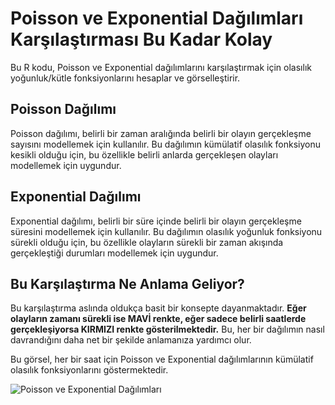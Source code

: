 # Poisson ve Exponential Dağılımları Karşılaştırması Bu Kadar Kolay

Bu R kodu, Poisson ve Exponential dağılımlarını karşılaştırmak için olasılık yoğunluk/kütle fonksiyonlarını hesaplar ve görselleştirir.

## Poisson Dağılımı

Poisson dağılımı, belirli bir zaman aralığında belirli bir olayın gerçekleşme sayısını modellemek için kullanılır. Bu dağılımın kümülatif olasılık fonksiyonu kesikli olduğu için, bu özellikle belirli anlarda gerçekleşen olayları modellemek için uygundur.

## Exponential Dağılımı

Exponential dağılımı, belirli bir süre içinde belirli bir olayın gerçekleşme süresini modellemek için kullanılır. Bu dağılımın olasılık yoğunluk fonksiyonu sürekli olduğu için, bu özellikle olayların sürekli bir zaman akışında gerçekleştiği durumları modellemek için uygundur.

## Bu Karşılaştırma Ne Anlama Geliyor?

Bu karşılaştırma aslında oldukça basit bir konsepte dayanmaktadır. **Eğer olayların zamanı sürekli ise MAVİ renkte, eğer sadece belirli saatlerde gerçekleşiyorsa KIRMIZI renkte gösterilmektedir.** Bu, her bir dağılımın nasıl davrandığını daha net bir şekilde anlamanıza yardımcı olur.

Bu görsel, her bir saat için Poisson ve Exponential dağılımlarının kümülatif olasılık fonksiyonlarını göstermektedir.

![Poisson ve Exponential Dağılımları](https://github.com/yusufburak-2004/poissoncalculation/assets/145719589/29d78fa4-3c38-4f2e-8240-2d324b674ccc)

